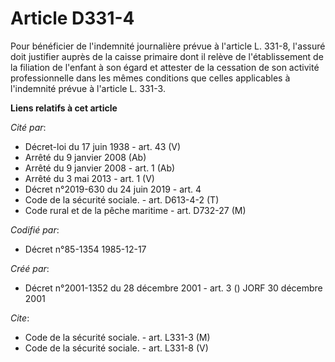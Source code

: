 # Article D331-4

Pour bénéficier de l'indemnité journalière prévue à l'article L. 331-8, l'assuré doit justifier auprès de la caisse primaire
dont il relève de l'établissement de la filiation de l'enfant à son égard et attester de la cessation de son activité
professionnelle dans les mêmes conditions que celles applicables à l'indemnité prévue à l'article L. 331-3.

**Liens relatifs à cet article**

_Cité par_:

  - Décret-loi du 17 juin 1938 - art. 43 (V)
  - Arrêté du 9 janvier 2008 (Ab)
  - Arrêté du 9 janvier 2008 - art. 1 (Ab)
  - Arrêté du 3 mai 2013 - art. 1 (V)
  - Décret n°2019-630 du 24 juin 2019 - art. 4
  - Code de la sécurité sociale. - art. D613-4-2 (T)
  - Code rural et de la pêche maritime - art. D732-27 (M)

_Codifié par_:

  - Décret n°85-1354 1985-12-17

_Créé par_:

  - Décret n°2001-1352 du 28 décembre 2001 - art. 3 () JORF 30 décembre 2001

_Cite_:

  - Code de la sécurité sociale. - art. L331-3 (M)
  - Code de la sécurité sociale. - art. L331-8 (V)
